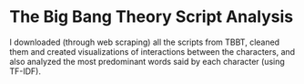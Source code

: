 # The Big Bang Theory Script Analysis
I downloaded (through web scraping) all the scripts from TBBT, cleaned them and created visualizations of interactions between the characters, and also analyzed the most predominant words said by each character (using TF-IDF).

